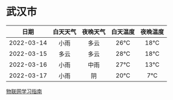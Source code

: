 # 武汉市
|日期|白天天气|夜晚天气|白天温度|夜晚温度|
|:--:|:--:|:--:|:--:|:--:|
|2022-03-14|小雨|多云|26℃|18℃|
|2022-03-15|多云|多云|28℃|18℃|
|2022-03-16|小雨|中雨|27℃|13℃|
|2022-03-17|小雨|阴|20℃|7℃|
 
[物联网学习指南](http://doc.lziqi.top/IoT)
